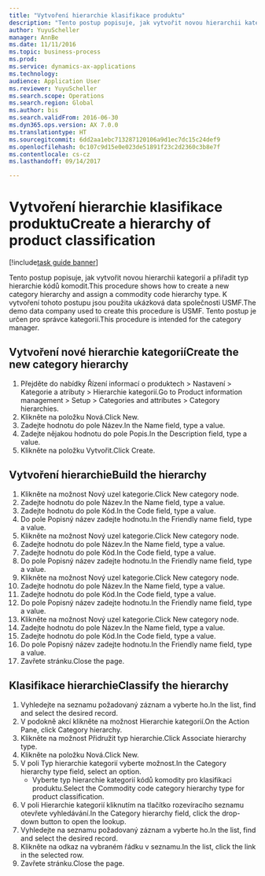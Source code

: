 ```yaml
--- 
title: "Vytvoření hierarchie klasifikace produktu"
description: "Tento postup popisuje, jak vytvořit novou hierarchii kategorií a přiřadit typ hierarchie kódů komodit."
author: YuyuScheller
manager: AnnBe
ms.date: 11/11/2016
ms.topic: business-process
ms.prod: 
ms.service: dynamics-ax-applications
ms.technology: 
audience: Application User
ms.reviewer: YuyuScheller
ms.search.scope: Operations
ms.search.region: Global
ms.author: bis
ms.search.validFrom: 2016-06-30
ms.dyn365.ops.version: AX 7.0.0
ms.translationtype: HT
ms.sourcegitcommit: 6dd2aa1ebc713287120106a9d1ec7dc15c24def9
ms.openlocfilehash: 0c107c9d15e0e023de51891f23c2d2360c3b8e7f
ms.contentlocale: cs-cz
ms.lasthandoff: 09/14/2017

---
```

# <a name="create-a-hierarchy-of-product-classification"></a><span data-ttu-id="70102-103">Vytvoření hierarchie klasifikace produktu</span><span class="sxs-lookup"><span data-stu-id="70102-103">Create a hierarchy of product classification</span></span>

[!include[task guide banner](../../includes/task-guide-banner.md)]

<span data-ttu-id="70102-104">Tento postup popisuje, jak vytvořit novou hierarchii kategorií a přiřadit typ hierarchie kódů komodit.</span><span class="sxs-lookup"><span data-stu-id="70102-104">This procedure shows how to create a new category hierarchy and assign a commodity code hierarchy type.</span></span> <span data-ttu-id="70102-105">K vytvoření tohoto postupu jsou použita ukázková data společnosti USMF.</span><span class="sxs-lookup"><span data-stu-id="70102-105">The demo data company used to create this procedure is USMF.</span></span> <span data-ttu-id="70102-106">Tento postup je určen pro správce kategorií.</span><span class="sxs-lookup"><span data-stu-id="70102-106">This procedure is intended for the category manager.</span></span>


## <a name="create-the-new-category-hierarchy"></a><span data-ttu-id="70102-107">Vytvoření nové hierarchie kategorií</span><span class="sxs-lookup"><span data-stu-id="70102-107">Create the new category hierarchy</span></span>
1. <span data-ttu-id="70102-108">Přejděte do nabídky Řízení informací o produktech > Nastavení > Kategorie a atributy > Hierarchie kategorií.</span><span class="sxs-lookup"><span data-stu-id="70102-108">Go to Product information management > Setup > Categories and attributes > Category hierarchies.</span></span>
2. <span data-ttu-id="70102-109">Klikněte na položku Nová.</span><span class="sxs-lookup"><span data-stu-id="70102-109">Click New.</span></span>
3. <span data-ttu-id="70102-110">Zadejte hodnotu do pole Název.</span><span class="sxs-lookup"><span data-stu-id="70102-110">In the Name field, type a value.</span></span>
4. <span data-ttu-id="70102-111">Zadejte nějakou hodnotu do pole Popis.</span><span class="sxs-lookup"><span data-stu-id="70102-111">In the Description field, type a value.</span></span>
5. <span data-ttu-id="70102-112">Klikněte na položku Vytvořit.</span><span class="sxs-lookup"><span data-stu-id="70102-112">Click Create.</span></span>

## <a name="build-the-hierarchy"></a><span data-ttu-id="70102-113">Vytvoření hierarchie</span><span class="sxs-lookup"><span data-stu-id="70102-113">Build the hierarchy</span></span>
1. <span data-ttu-id="70102-114">Klikněte na možnost Nový uzel kategorie.</span><span class="sxs-lookup"><span data-stu-id="70102-114">Click New category node.</span></span>
2. <span data-ttu-id="70102-115">Zadejte hodnotu do pole Název.</span><span class="sxs-lookup"><span data-stu-id="70102-115">In the Name field, type a value.</span></span>
3. <span data-ttu-id="70102-116">Zadejte hodnotu do pole Kód.</span><span class="sxs-lookup"><span data-stu-id="70102-116">In the Code field, type a value.</span></span>
4. <span data-ttu-id="70102-117">Do pole Popisný název zadejte hodnotu.</span><span class="sxs-lookup"><span data-stu-id="70102-117">In the Friendly name field, type a value.</span></span>
5. <span data-ttu-id="70102-118">Klikněte na možnost Nový uzel kategorie.</span><span class="sxs-lookup"><span data-stu-id="70102-118">Click New category node.</span></span>
6. <span data-ttu-id="70102-119">Zadejte hodnotu do pole Název.</span><span class="sxs-lookup"><span data-stu-id="70102-119">In the Name field, type a value.</span></span>
7. <span data-ttu-id="70102-120">Zadejte hodnotu do pole Kód.</span><span class="sxs-lookup"><span data-stu-id="70102-120">In the Code field, type a value.</span></span>
8. <span data-ttu-id="70102-121">Do pole Popisný název zadejte hodnotu.</span><span class="sxs-lookup"><span data-stu-id="70102-121">In the Friendly name field, type a value.</span></span>
9. <span data-ttu-id="70102-122">Klikněte na možnost Nový uzel kategorie.</span><span class="sxs-lookup"><span data-stu-id="70102-122">Click New category node.</span></span>
10. <span data-ttu-id="70102-123">Zadejte hodnotu do pole Název.</span><span class="sxs-lookup"><span data-stu-id="70102-123">In the Name field, type a value.</span></span>
11. <span data-ttu-id="70102-124">Zadejte hodnotu do pole Kód.</span><span class="sxs-lookup"><span data-stu-id="70102-124">In the Code field, type a value.</span></span>
12. <span data-ttu-id="70102-125">Do pole Popisný název zadejte hodnotu.</span><span class="sxs-lookup"><span data-stu-id="70102-125">In the Friendly name field, type a value.</span></span>
13. <span data-ttu-id="70102-126">Klikněte na možnost Nový uzel kategorie.</span><span class="sxs-lookup"><span data-stu-id="70102-126">Click New category node.</span></span>
14. <span data-ttu-id="70102-127">Zadejte hodnotu do pole Název.</span><span class="sxs-lookup"><span data-stu-id="70102-127">In the Name field, type a value.</span></span>
15. <span data-ttu-id="70102-128">Zadejte hodnotu do pole Kód.</span><span class="sxs-lookup"><span data-stu-id="70102-128">In the Code field, type a value.</span></span>
16. <span data-ttu-id="70102-129">Do pole Popisný název zadejte hodnotu.</span><span class="sxs-lookup"><span data-stu-id="70102-129">In the Friendly name field, type a value.</span></span>
17. <span data-ttu-id="70102-130">Zavřete stránku.</span><span class="sxs-lookup"><span data-stu-id="70102-130">Close the page.</span></span>

## <a name="classify-the-hierarchy"></a><span data-ttu-id="70102-131">Klasifikace hierarchie</span><span class="sxs-lookup"><span data-stu-id="70102-131">Classify the hierarchy</span></span>
1. <span data-ttu-id="70102-132">Vyhledejte na seznamu požadovaný záznam a vyberte ho.</span><span class="sxs-lookup"><span data-stu-id="70102-132">In the list, find and select the desired record.</span></span>
2. <span data-ttu-id="70102-133">V podokně akcí klikněte na možnost Hierarchie kategorií.</span><span class="sxs-lookup"><span data-stu-id="70102-133">On the Action Pane, click Category hierarchy.</span></span>
3. <span data-ttu-id="70102-134">Klikněte na možnost Přidružit typ hierarchie.</span><span class="sxs-lookup"><span data-stu-id="70102-134">Click Associate hierarchy type.</span></span>
4. <span data-ttu-id="70102-135">Klikněte na položku Nová.</span><span class="sxs-lookup"><span data-stu-id="70102-135">Click New.</span></span>
5. <span data-ttu-id="70102-136">V poli Typ hierarchie kategorií vyberte možnost.</span><span class="sxs-lookup"><span data-stu-id="70102-136">In the Category hierarchy type field, select an option.</span></span>
    * <span data-ttu-id="70102-137">Vyberte typ hierarchie kategorií kódů komodity pro klasifikaci produktu.</span><span class="sxs-lookup"><span data-stu-id="70102-137">Select the Commodity code category hierarchy type for product classification.</span></span>  
6. <span data-ttu-id="70102-138">V poli Hierarchie kategorií kliknutím na tlačítko rozevíracího seznamu otevřete vyhledávání.</span><span class="sxs-lookup"><span data-stu-id="70102-138">In the Category hierarchy field, click the drop-down button to open the lookup.</span></span>
7. <span data-ttu-id="70102-139">Vyhledejte na seznamu požadovaný záznam a vyberte ho.</span><span class="sxs-lookup"><span data-stu-id="70102-139">In the list, find and select the desired record.</span></span>
8. <span data-ttu-id="70102-140">Klikněte na odkaz na vybraném řádku v seznamu.</span><span class="sxs-lookup"><span data-stu-id="70102-140">In the list, click the link in the selected row.</span></span>
9. <span data-ttu-id="70102-141">Zavřete stránku.</span><span class="sxs-lookup"><span data-stu-id="70102-141">Close the page.</span></span>


